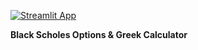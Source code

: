 [![Streamlit App](https://static.streamlit.io/badges/streamlit_badge_black_white.svg)](https://am9zfhgdgc2pryjsudy9ia.streamlit.app/)

<b> Black Scholes Options & Greek Calculator </b>

